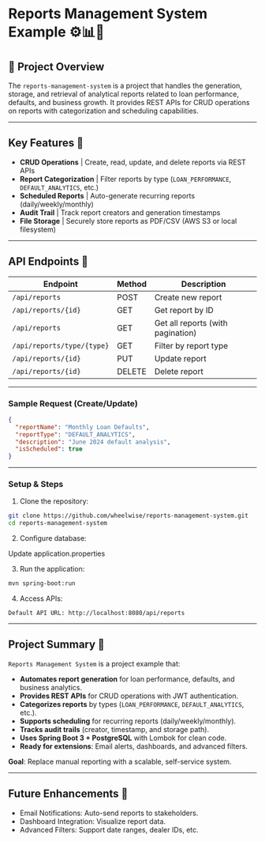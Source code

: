 # Reports Management System Example ⚙️📊📝

## 📘 Project Overview

The `reports-management-system` is a project that handles the generation, storage, and retrieval of analytical reports related to loan performance, defaults, and business growth. It provides REST APIs for CRUD operations on reports with categorization and scheduling capabilities.

---

## Key Features 🚀                                                                

- **CRUD Operations**          | Create, read, update, and delete reports via REST APIs                     
- **Report Categorization**    | Filter reports by type (`LOAN_PERFORMANCE`, `DEFAULT_ANALYTICS`, etc.)     
- **Scheduled Reports**        | Auto-generate recurring reports (daily/weekly/monthly)                     
- **Audit Trail**             | Track report creators and generation timestamps                            
- **File Storage**            | Securely store reports as PDF/CSV (AWS S3 or local filesystem)             

---

## API Endpoints 🔗 

| Endpoint                     | Method | Description                          |
|------------------------------|--------|--------------------------------------|
| `/api/reports`               | POST   | Create new report                    |
| `/api/reports/{id}`          | GET    | Get report by ID                     |
| `/api/reports`               | GET    | Get all reports (with pagination)    |
| `/api/reports/type/{type}`   | GET    | Filter by report type                |
| `/api/reports/{id}`          | PUT    | Update report                        |
| `/api/reports/{id}`          | DELETE | Delete report                        |

---

### Sample Request (Create/Update)  
  ```json
  {
    "reportName": "Monthly Loan Defaults",
    "reportType": "DEFAULT_ANALYTICS",
    "description": "June 2024 default analysis",
    "isScheduled": true
  }
  ```

---

 ### Setup & Steps
 
1. Clone the repository:

  ```bash
  git clone https://github.com/wheelwise/reports-management-system.git
  cd reports-management-system
  ```

2. Configure database:

Update application.properties

3. Run the application:

  ```bash
  mvn spring-boot:run
  ```

4. Access APIs:
 
  ```  
  Default API URL: http://localhost:8080/api/reports
  ```
---

## Project Summary 📌 

`Reports Management System` is a project example that:  

  -  **Automates report generation** for loan performance, defaults, and business analytics.
  -  **Provides REST APIs** for CRUD operations with JWT authentication.
  -  **Categorizes reports** by types (`LOAN_PERFORMANCE`, `DEFAULT_ANALYTICS`, etc.).
  -  **Supports scheduling** for recurring reports (daily/weekly/monthly).
  -  **Tracks audit trails** (creator, timestamp, and storage path).
  -  **Uses Spring Boot 3 + PostgreSQL** with Lombok for clean code.
  -  **Ready for extensions**: Email alerts, dashboards, and advanced filters.  

**Goal**: Replace manual reporting with a scalable, self-service system.  

---

## Future Enhancements 📅 
  -  Email Notifications: Auto-send reports to stakeholders.
  -  Dashboard Integration: Visualize report data.
  -  Advanced Filters: Support date ranges, dealer IDs, etc.
